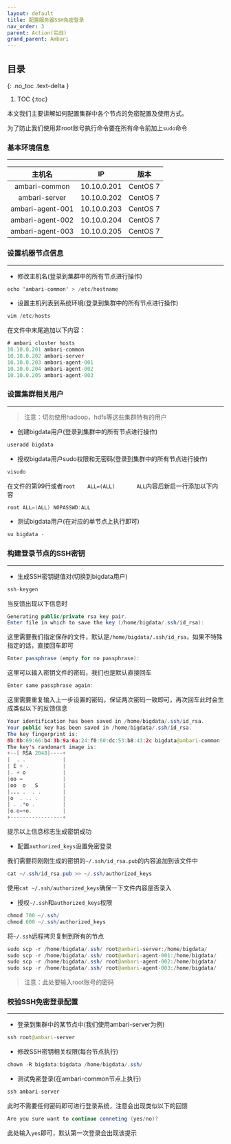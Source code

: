 ```yaml
---
layout: default
title: 配置服务器SSH免密登录
nav_order: 3
parent: Action(实战)
grand_parent: Ambari
---
```


## 目录
{: .no_toc .text-delta }

1. TOC
{:toc}

本文我们主要讲解如何配置集群中各个节点的免密配置及使用方式。

为了防止我们使用非root账号执行命令要在所有命令前加上`sudo`命令

### 基本环境信息

---

|主机名|IP|版本|
|:---:|---|---|
|ambari-common|10.10.0.201|CentOS 7|
|ambari-server|10.10.0.202|CentOS 7|
|ambari-agent-001|10.10.0.203|CentOS 7|
|ambari-agent-002|10.10.0.204|CentOS 7|
|ambari-agent-003|10.10.0.205|CentOS 7|

### 设置机器节点信息

---

- 修改主机名(登录到集群中的所有节点进行操作)

```java
echo 'ambari-common' > /etc/hostname
```

- 设置主机列表到系统环境(登录到集群中的所有节点进行操作)

```java
vim /etc/hosts
```

在文件中末尾追加以下内容：

```java
# ambari cluster hosts
10.10.0.201 ambari-common
10.10.0.202 ambari-server
10.10.0.203 ambari-agent-001
10.10.0.204 ambari-agent-002
10.10.0.205 ambari-agent-003
```

### 设置集群相关用户

---

> 注意：切勿使用hadoop，hdfs等这些集群特有的用户

- 创建bigdata用户(登录到集群中的所有节点进行操作)

```java
useradd bigdata
```

- 授权bigdata用户sudo权限和无密码(登录到集群中的所有节点进行操作)

```java
visudo
```

在文件的第99行或者`root    ALL=(ALL)       ALL`内容后新启一行添加以下内容

```java
root ALL=(ALL) NOPASSWD:ALL
```

- 测试bigdata用户(在对应的单节点上执行即可)

```java
su bigdata -
```

### 构建登录节点的SSH密钥

---

- 生成SSH密钥键值对(切换到bigdata用户)

```java
ssh-keygen
```

当反馈出现以下信息时

```java
Generating public/private rsa key pair.
Enter file in which to save the key (/home/bigdata/.ssh/id_rsa):
```

这里需要我们指定保存的文件，默认是`/home/bigdata/.ssh/id_rsa`，如果不特殊指定的话，直接回车即可

```java
Enter passphrase (empty for no passphrase):
```

这里可以输入密钥文件的密码，我们也是默认直接回车

```java
Enter same passphrase again:
```

这里需要重复输入上一步设置的密码，保证两次密码一致即可，再次回车此时会生成类似以下的反馈信息

```java
Your identification has been saved in /home/bigdata/.ssh/id_rsa.
Your public key has been saved in /home/bigdata/.ssh/id_rsa.
The key fingerprint is:
8b:8b:69:66:b4:3b:9a:6a:24:f0:60:dc:53:b8:43:2c bigdata@ambari-common
The key's randomart image is:
+--[ RSA 2048]----+
|  . .            |
| E + .           |
|. + o            |
|oo =             |
|oo  o   S        |
|... .  . .       |
|o  . .. .        |
| . .*o .         |
|o.o=+o.          |
+-----------------+
```

提示以上信息标志生成密钥成功

- 配置`authorized_keys`设置免密登录

我们需要将刚刚生成的密钥的`~/.ssh/id_rsa.pub`的内容追加到该文件中

```java
cat ~/.ssh/id_rsa.pub >> ~/.ssh/authorized_keys
```

使用`cat ~/.ssh/authorized_keys`确保一下文件内容是否录入

- 授权`~/.ssh`和`authorized_keys`权限

```java
chmod 700 ~/.ssh/
chmod 600 ~/.ssh/authorized_keys
```

将`~/.ssh`远程拷贝复制到所有的节点

```java
sudo scp -r /home/bigdata/.ssh/ root@ambari-server:/home/bigdata/
sudo scp -r /home/bigdata/.ssh/ root@ambari-agent-001:/home/bigdata/
sudo scp -r /home/bigdata/.ssh/ root@ambari-agent-002:/home/bigdata/
sudo scp -r /home/bigdata/.ssh/ root@ambari-agent-003:/home/bigdata/
```

> 注意：此处要输入root账号的密码

### 校验SSH免密登录配置

---

- 登录到集群中的某节点中(我们使用ambari-server为例)

```java
ssh root@ambari-server
```

- 修改SSH密钥相关权限(每台节点执行)

```java
chown -R bigdata:bigdata /home/bigdata/.ssh/
```

- 测试免密登录(在ambari-common节点上执行)

```java
ssh ambari-server
```

此时不需要任何密码即可进行登录系统，注意会出现类似以下的回馈

```java
Are you sure want to continue conneting (yes/no)?
```

此处输入`yes`即可，默认第一次登录会出现该提示